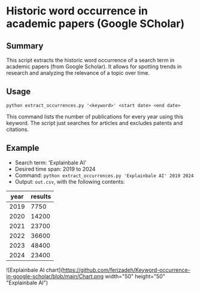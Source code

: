 
# Historic word occurrence in academic papers (Google SCholar)

## Summary 

This script extracts the historic word occurrence of a search term in
academic papers (from Google Scholar). It allows for spotting trends
in research and analyzing the relevance of a topic over time.


## Usage

`python extract_occurrences.py '<keyword>' <start date> <end date>` 

This command lists the number of publications for every year using
this keyword. The script just searches for articles and excludes
patents and citations.

## Example

- Search term: 'Explainbale AI'
- Desired time span: 2019 to 2024
- Command: `python extract_occurrences.py 'Explainbale AI' 2019 2024` 
- Output: `out.csv`, with the following contents:

| year | results |
|------|---------
| 2019 |    7750 |
| 2020 |    14200|
| 2021 |    23700|
| 2022 |    36600|
| 2023 |    48400|
| 2024 |    23400|

![Explainbale AI chart](https://github.com/ferizadeh/Keyword-occurrence-in-google-scholar/blob/main/Chart.png width="50" height="50" "Explainbale AI")

